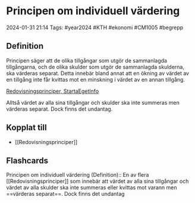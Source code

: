 # Principen om individuell värdering

2024-01-31 21:14
Tags: #year2024 #KTH #ekonomi #CM1005 #begrepp

## Definition

Principen säger att de olika tillgångar som utgör de sammanlagda tillgångarna, och de olika skulder som utgör de sammanlagda skulderna, ska värderas separat. Detta innebär bland annat att en ökning av värdet av en tillgång inte får kvittas mot en minskning i värdet av en annan tillgång.

[Redovisningsprinciper, StartaEgetInfo](https://www.startaegetinfo.se/redovisningsprinciper)

Alltså värdet av alla sina tillgångar och skulder ska inte summeras men värderas separat. Dock finns det undantag.

## Kopplat till

- [[Redovisningsprinciper]]

## Flashcards

Principen om individuell värdering (Definition):: En av flera [[Redovisningsprinciper]] som innebär att värdet av alla sina tillgångar och värdet av alla skulder ska inte summeras eller kvittas mot varann men ==värderas separat==. Dock finns det undantag
<!--SR:!2024-03-01,17,268!2024-02-21,11,270-->
